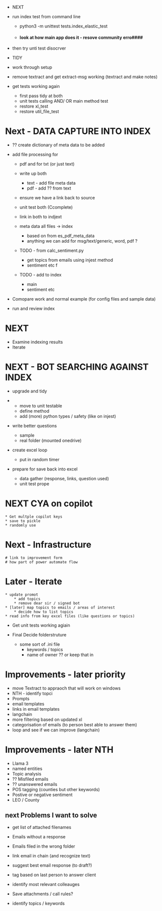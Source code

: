 

* NEXT 

* run index test from command line
	* python3 -m unittest tests.index_elastic_test
	* #### look at how main app does it - resove community erro####

* then try unti test disocrver

* TIDY
* work through setup
* remove textract and get extract-msg working
 (textract and make notes)

* get tests working again
	* first pass tidy at both
	* unit tests calling AND/ OR main method test
	* restore xl_test
	* restore util_file_test


# Next - DATA CAPTURE INTO INDEX

* ?? create dictionary of meta data to be added

* add file processing for

	* pdf and for txt (or just text)

	* write up both
		* text - add file meta data
		* pdf - add ?? from text
	* ensure we have a link back to source
	* unit test both (Ccomplete)
	* link in both to indjext


	* meta data all files -> index
		* based on  from es_pdf_meta_data
		* anything we can add for msg/text/generic, word, pdf ?
		
	* TODO - from calc_sentiment.py
		* get topics from emails using injest method
		* sentiment etc f
	* TODO - add to index
		* main
		* sentiment etc


* Comopare work and normal example (for config files and sample data)
* run and review index

# NEXT
* Examine indexing results
* Iterate


# NEXT - BOT SEARCHING AGAINST INDEX

* upgrade and tidy
* 	* move to unit testable 
	* define method
	* add (more) python types / safety (like on injest)



* write better questions
	* sample
	* real folder (mounted onedrive)

* create excel loop
	* put in random timer

* prepare for save back into excel
	* data gather (response, links, question used)
	* unit test prope

# NEXT CYA on copilot
	* Get multple copilot keys
	* save to pickle
	* randomly use


# Next - Infrastructure
	# link to improvement form
	# how part of power automate flow


# Later - Iterate
	* update promot
		* add topics
		* remove dear sir / signed bot
	* [later] map topics to emails / areas of interest
		* decide how to list topics
	* read info from key excel files (like questions or topics)

* Get unit tests working agiain

* Final Decide folderstruture
	* some sort of .ini file
		* keywords / topics
		* name of owner ?? or keep that in 

# Improvements - later priority
* move Textract to appraoch that will work on windows
* NTH - identify topci
* Prompts
* email templates
* links in email templates
* langchain
* more filtering based on updated xl
* categorisation of emails (to person best able to answer them)
* loop and see if we can improve (langchain)

# Improvements - later NTH
* Llama 3
* named entities
* Topic analysis
* ?? Misfiled emails
* ?? unanswered emails
* POS tagging (counties but other keywords)
* Postive or negative sentiment
* LEO / County


## next Problems I want to solve
* get list of attached filenames
* Emails without a response
* Emails filed in the wrong folder
* link email in chain (and recognize text)
* suggest best email response (to draft?)
* tag based on last person to answer client

* identify most relevant colleauges
* Save attachments / call rules?
* identify topics / keywords






